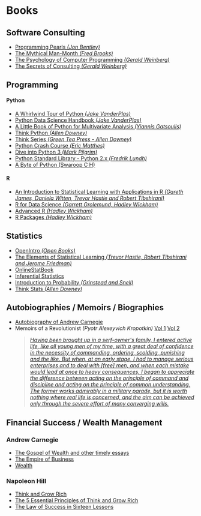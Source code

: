# Books

## Software Consulting
* [Programming Pearls _(Jon Bentley)_](https://www.amazon.com/Programming-Pearls-Jon-Bentley/dp/8177588583)
* [The Mythical Man-Month _(Fred Brooks)_](https://www.amazon.com/Mythical-Man-Month-Software-Engineering-Anniversary/dp/0201835959)
* [The Psychology of Computer Programming _(Gerald Weinberg)_](https://www.amazon.com/Psychology-Computer-Programming-Silver-Anniversary-ebook/dp/B004R9QACC)
* [The Secrets of Consulting _(Gerald Weinberg)_](https://www.amazon.com/Secrets-Consulting-Giving-Getting-Successfully/dp/0932633013)


## Programming

#### Python
* [A Whirlwind Tour of Python _(Jake VanderPlas)_](https://github.com/jakevdp/WhirlwindTourOfPython/blob/6f1daf714fe52a8dde6a288674ba46a7feed8816/Index.ipynb)
* [Python Data Science Handbook _(Jake VanderPlas)_](https://jakevdp.github.io/PythonDataScienceHandbook/)
* [A Little Book of Python for Multivariate Analysis _(Yiannis Gatsoulis)_](http://python-for-multivariate-analysis.readthedocs.io/index.html)
* [Think Python _(Allen Downey)_](https://greenteapress.com/wp/think-python-2e)
* [Think Series _(Green Tea Press - Allen Downey)_](http://greenteapress.com/wp/)
* [Python Crash Course _(Eric Matthes)_](https://github.com/ehmatthes/pcc)
* [Dive into Python 3 _(Mark Pilgrim)_](http://www.diveintopython3.net/)
* [Python Standard Library - Python 2.x *(Fredrik Lundh)*](http://effbot.org/librarybook/)
* [A Byte of Python (Swaroop C H)](https://python.swaroopch.com/)

#### R
* [An Introduction to Statistical Learning with Applications in R _(Gareth James, Daniela Witten, Trevor Hastie and Robert Tibshirani)_](http://www-bcf.usc.edu/~gareth/ISL/)
* [R for Data Science _(Garrett Grolemund, Hadley Wickham)_](http://r4ds.had.co.nz/)
* [Advanced R _(Hadley Wickham)_](https://adv-r.hadley.nz/)
* [R Packages _(Hadley Wickham)_](http://r-pkgs.had.co.nz/)

## Statistics
* [OpenIntro _(Open Books)_](https://www.openintro.org)
* [The Elements of Statistical Learning _(Trevor Hastie, Robert Tibshirani and Jerome Friedman)_](https://web.stanford.edu/~hastie/ElemStatLearn/)
* [OnlineStatBook](http://onlinestatbook.com/2/index.html)
* [Inferential Statistics](http://vassarstats.net/textbook/)
* [Introduction to Probability _(Grinstead and Snell)_](http://www.dartmouth.edu/~chance/teaching_aids/books_articles/probability_book/pdf.html)
* [Think Stats _(Allen Downey)_](https://greenteapress.com/wp/think-stats-2e)


## Autobiographies / Memoirs / Biographies
* [Autobiography of Andrew Carnegie](https://archive.org/details/autobiographyofa00carn/mode/1up)
* Memoirs of a Revolutionist _(Pyotr Alexeyvich Kropotkin)_
[Vol 1](https://archive.org/details/memoirsofrevolut01kropuoft/page/n5/mode/1up) 
[Vol 2](https://archive.org/details/memoirsofrevolut02kropuoft/page/n8/mode/1up)
  > [*Having been brought up in a serf-owner's family, I entered active life, like all young men of my time, 
  with a great deal of confidence in the necessity of commanding, ordering, scolding, punishing and the like.
  But when, at an early stage, I had to manage serious enterprises and to deal with [free] men, and when each 
  mistake would lead at once to heavy consequences, I began to appreciate the difference between acting on the 
  principle of command and discipline and acting on the principle of common understanding. The former works 
  admirably in a military parade, but it is worth nothing where real life is concerned, and the aim can be 
  achieved only through the severe effort of many converging wills.*](https://archive.org/details/memoirsofrevolut01kropuoft/page/250/mode/1up?q=Having+been+brought+up+in+a+serf+owner%E2%80%99s+family)


## Financial Success / Wealth Management

### Andrew Carnegie
* [The Gospel of Wealth and other timely essays](https://archive.org/details/gospelofwealthot00carnuoft/mode/1up)
* [The Empire of Business](https://archive.org/details/empireofbusiness00carnuoft/mode/1up)
* [Wealth](https://archive.org/details/8906CarnegieWealth/mode/1up)

### Napoleon Hill
* [Think and Grow Rich](https://archive.org/details/thinkgrowric00hill/mode/1up)
* [The 5 Essential Principles of Think and Grow Rich](https://archive.org/details/napoleon-hill-foundation-the-5-essential-principles-of-think-and-grow-rich-the-p/mode/1up)
* [The Law of Success in Sixteen Lessons](https://archive.org/details/Law_Of_Success_in_16_Lessons/mode/1up)
